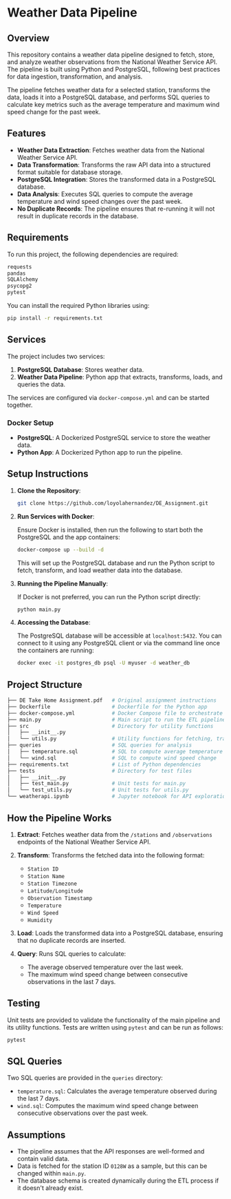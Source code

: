 
# Weather Data Pipeline

## Overview

This repository contains a weather data pipeline designed to fetch, store, and analyze weather observations from the National Weather Service API. The pipeline is built using Python and PostgreSQL, following best practices for data ingestion, transformation, and analysis.

The pipeline fetches weather data for a selected station, transforms the data, loads it into a PostgreSQL database, and performs SQL queries to calculate key metrics such as the average temperature and maximum wind speed change for the past week.

## Features

- **Weather Data Extraction**: Fetches weather data from the National Weather Service API.
- **Data Transformation**: Transforms the raw API data into a structured format suitable for database storage.
- **PostgreSQL Integration**: Stores the transformed data in a PostgreSQL database.
- **Data Analysis**: Executes SQL queries to compute the average temperature and wind speed changes over the past week.
- **No Duplicate Records**: The pipeline ensures that re-running it will not result in duplicate records in the database.

## Requirements

To run this project, the following dependencies are required:

```txt
requests
pandas
SQLAlchemy
psycopg2
pytest
```

You can install the required Python libraries using:

```bash
pip install -r requirements.txt
```

## Services

The project includes two services: 
1. **PostgreSQL Database**: Stores weather data.
2. **Weather Data Pipeline**: Python app that extracts, transforms, loads, and queries the data.

The services are configured via `docker-compose.yml` and can be started together.

### Docker Setup

- **PostgreSQL**: A Dockerized PostgreSQL service to store the weather data.
- **Python App**: A Dockerized Python app to run the pipeline.

## Setup Instructions

1. **Clone the Repository**:

   ```bash
   git clone https://github.com/loyolahernandez/DE_Assignment.git
   ```

2. **Run Services with Docker**:
   
   Ensure Docker is installed, then run the following to start both the PostgreSQL and the app containers:

   ```bash
   docker-compose up --build -d
   ```

   This will set up the PostgreSQL database and run the Python script to fetch, transform, and load weather data into the database.

3. **Running the Pipeline Manually**:

   If Docker is not preferred, you can run the Python script directly:

   ```bash
   python main.py
   ```

4. **Accessing the Database**:

   The PostgreSQL database will be accessible at `localhost:5432`. You can connect to it using any PostgreSQL client or via the command line once the containers are running:

   ```bash
   docker exec -it postgres_db psql -U myuser -d weather_db
   ```

## Project Structure

```bash
├── DE Take Home Assignment.pdf   # Original assignment instructions
├── Dockerfile                    # Dockerfile for the Python app
├── docker-compose.yml            # Docker Compose file to orchestrate services
├── main.py                       # Main script to run the ETL pipeline
├── src                           # Directory for utility functions
│   ├── __init__.py
│   └── utils.py                  # Utility functions for fetching, transforming, and loading data
├── queries                       # SQL queries for analysis
│   ├── temperature.sql           # SQL to compute average temperature
│   └── wind.sql                  # SQL to compute wind speed change
├── requirements.txt              # List of Python dependencies
├── tests                         # Directory for test files
│   ├── __init__.py
│   ├── test_main.py              # Unit tests for main.py
│   └── test_utils.py             # Unit tests for utils.py
└── weatherapi.ipynb              # Jupyter notebook for API exploration
```

## How the Pipeline Works

1. **Extract**: Fetches weather data from the `/stations` and `/observations` endpoints of the National Weather Service API.
   
2. **Transform**: Transforms the fetched data into the following format:
   - `Station ID`
   - `Station Name`
   - `Station Timezone`
   - `Latitude/Longitude`
   - `Observation Timestamp`
   - `Temperature`
   - `Wind Speed`
   - `Humidity`

3. **Load**: Loads the transformed data into a PostgreSQL database, ensuring that no duplicate records are inserted.

4. **Query**: Runs SQL queries to calculate:
   - The average observed temperature over the last week.
   - The maximum wind speed change between consecutive observations in the last 7 days.

## Testing

Unit tests are provided to validate the functionality of the main pipeline and its utility functions. Tests are written using `pytest` and can be run as follows:

```bash
pytest
```

## SQL Queries

Two SQL queries are provided in the `queries` directory:
- `temperature.sql`: Calculates the average temperature observed during the last 7 days.
- `wind.sql`: Computes the maximum wind speed change between consecutive observations over the past week.

## Assumptions

- The pipeline assumes that the API responses are well-formed and contain valid data.
- Data is fetched for the station ID `0128W` as a sample, but this can be changed within `main.py`.
- The database schema is created dynamically during the ETL process if it doesn't already exist.
